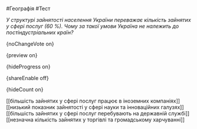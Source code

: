 #Географія #Тест

*У структурі зайнятості населення України переважає кількість зайнятих у сфері послуг (60 %). Чому за такої умови Україна не належить до постіндустріальних країн?*

{noChangeVote on}

{preview on}

{hideProgress on}

{shareEnable off}

{hideCount on}

[[більшість зайнятих у сфері послуг працює в іноземних компаніях]]
[[низький показник зайнятості у сфері науки та інноваційних галузях]]
[[більшість зайнятих у сфері послуг перебувають на державній службі]]
[[незначна кількість зайнятих у торгівлі та громадському харчуванні]]

